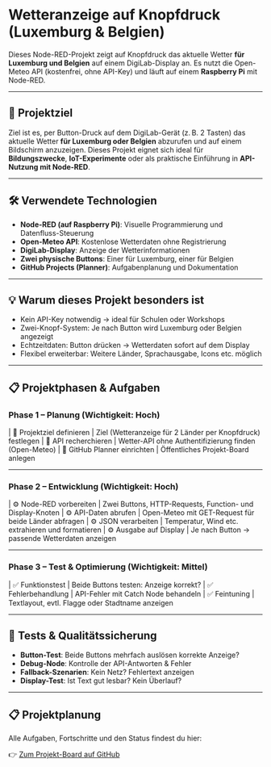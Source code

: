 # Wetteranzeige auf Knopfdruck (Luxemburg & Belgien)

Dieses Node-RED-Projekt zeigt auf Knopfdruck das aktuelle Wetter **für Luxemburg und Belgien** auf einem DigiLab-Display an. 
Es nutzt die Open-Meteo API (kostenfrei, ohne API-Key) und läuft auf einem **Raspberry Pi** mit Node-RED.

---

## 🎯 Projektziel

Ziel ist es, per Button-Druck auf dem DigiLab-Gerät (z. B. 2 Tasten) das aktuelle Wetter **für Luxemburg oder Belgien** abzurufen und auf einem Bildschirm anzuzeigen. Dieses Projekt eignet sich ideal für **Bildungszwecke**, **IoT-Experimente** oder als praktische Einführung in **API-Nutzung mit Node-RED**.

---

## 🛠 Verwendete Technologien

- **Node-RED (auf Raspberry Pi)**: Visuelle Programmierung und Datenfluss-Steuerung  
- **Open-Meteo API**: Kostenlose Wetterdaten ohne Registrierung  
- **DigiLab-Display**: Anzeige der Wetterinformationen  
- **Zwei physische Buttons**: Einer für Luxemburg, einer für Belgien  
- **GitHub Projects (Planner)**: Aufgabenplanung und Dokumentation  

---

## 💡 Warum dieses Projekt besonders ist

- Kein API-Key notwendig → ideal für Schulen oder Workshops  
- Zwei-Knopf-System: Je nach Button wird Luxemburg oder Belgien angezeigt  
- Echtzeitdaten: Button drücken → Wetterdaten sofort auf dem Display  
- Flexibel erweiterbar: Weitere Länder, Sprachausgabe, Icons etc. möglich  

---

## 📋 Projektphasen & Aufgaben

### Phase 1 – Planung (Wichtigkeit: Hoch)

| 📌 Projektziel definieren | Ziel (Wetteranzeige für 2 Länder per Knopfdruck) festlegen 
| 📌 API recherchieren | Wetter-API ohne Authentifizierung finden (Open-Meteo) 
| 📌 GitHub Planner einrichten | Öffentliches Projekt-Board anlegen 

---

### Phase 2 – Entwicklung (Wichtigkeit: Hoch)

| ⚙️ Node-RED vorbereiten | Zwei Buttons, HTTP-Requests, Function- und Display-Knoten 
| ⚙️ API-Daten abrufen | Open-Meteo mit GET-Request für beide Länder abfragen
| ⚙️ JSON verarbeiten | Temperatur, Wind etc. extrahieren und formatieren 
| ⚙️ Ausgabe auf Display | Je nach Button → passende Wetterdaten anzeigen 

---

### Phase 3 – Test & Optimierung (Wichtigkeit: Mittel)


| ✅ Funktionstest | Beide Buttons testen: Anzeige korrekt? 
| ✅ Fehlerbehandlung | API-Fehler mit Catch Node behandeln 
| ✅ Feintuning | Textlayout, evtl. Flagge oder Stadtname anzeigen

---

## 🧪 Tests & Qualitätssicherung

- **Button-Test**: Beide Buttons mehrfach auslösen  korrekte Anzeige?  
- **Debug-Node**: Kontrolle der API-Antworten & Fehler  
- **Fallback-Szenarien**: Kein Netz?  Fehlertext anzeigen  
- **Display-Test**: Ist Text gut lesbar? Kein Überlauf?

---

## 📋 Projektplanung

Alle Aufgaben, Fortschritte und den Status findest du hier:

👉 [Zum Projekt-Board auf GitHub](https://github.com/users/fr24244/projects/6)
